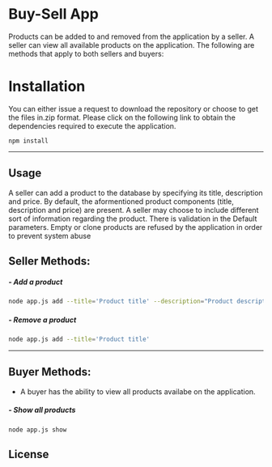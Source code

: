 # Buy-Sell App
Products can be added to and removed from the application by a seller. A seller can view all available products on the application. The following are methods that apply to both sellers and buyers:

# Installation
You can either issue a request to download the repository or choose to get the files in.zip format. Please click on the following link to obtain the dependencies required to execute the application.

```node
npm install
```
____________
## Usage
A seller can add a product to the database by specifying its title, description and price. By default, the aformentioned product components (title, description and price)  are present. A seller may choose to include different sort of information regarding the product. There is validation in the Default parameters. Empty or clone products are refused by the application in order to prevent system abuse

## Seller Methods:

##### - Add a product 
```bash
node app.js add --title='Product title' --description="Product description" --price= 2 
```
##### - Remove a product
```bash
node app.js add --title='Product title'  
```
____________

## Buyer Methods:
- A buyer has the ability to view all products availabe on the application.
##### - Show all products
```
node app.js show
```

## License
